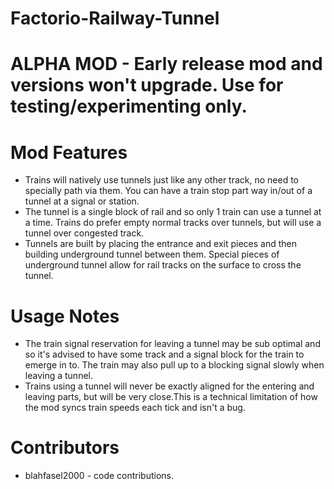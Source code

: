 # Factorio-Railway-Tunnel

ALPHA MOD - Early release mod and versions won't upgrade. Use for testing/experimenting only.
==============================

Mod Features
===========

- Trains will natively use tunnels just like any other track, no need to specially path via them. You can have a train stop part way in/out of a tunnel at a signal or station.
- The tunnel is a single block of rail and so only 1 train can use a tunnel at a time. Trains do prefer empty normal tracks over tunnels, but will use a tunnel over congested track.
- Tunnels are built by placing the entrance and exit pieces and then building underground tunnel between them. Special pieces of underground tunnel allow for rail tracks on the surface to cross the tunnel.


Usage Notes
===============

- The train signal reservation for leaving a tunnel may be sub optimal and so it's advised to have some track and a signal block for the train to emerge in to. The train may also pull up to a blocking signal slowly when leaving a tunnel.
- Trains using a tunnel will never be exactly aligned for the entering and leaving parts, but will be very close.This is a technical limitation of how the mod syncs train speeds each tick and isn't a bug.

Contributors
===============

- blahfasel2000 - code contributions.
